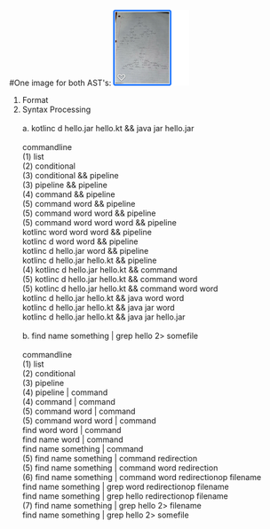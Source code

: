 #One image for both AST's: ![GitHub Logo](https://github.com/lipseyj/CSCI_320/blob/main/Assignment6.png)
1. Format
2. Syntax Processing <br><br>
  a. kotlinc d hello.jar hello.kt && java jar hello.jar <br><br>
    commandline <br>
  (1) list <br>
  (2) conditional <br>
  (3) conditional && pipeline <br>
  (3) pipeline && pipeline <br>
  (4) command && pipeline <br>
  (5) command word && pipeline <br>
  (5) command word word && pipeline <br>
  (5) command word word word && pipeline <br>
    kotlinc word word word && pipeline <br>
    kotlinc d word word && pipeline <br>
    kotlinc d hello.jar word && pipeline <br>
    kotlinc d hello.jar hello.kt && pipeline <br>
  (4) kotlinc d hello.jar hello.kt && command <br>
  (5) kotlinc d hello.jar hello.kt && command word <br>
  (5) kotlinc d hello.jar hello.kt && command word word <br>
    kotlinc d hello.jar hello.kt && java word word <br>
    kotlinc d hello.jar hello.kt && java jar word <br>
    kotlinc d hello.jar hello.kt && java jar hello.jar <br><br>
  b. find name something | grep hello 2> somefile <br><br>
    commandline <br>
  (1) list <br>
  (2) conditional <br>
  (3) pipeline <br>
  (4) pipeline | command <br>
  (4) command | command <br>
  (5) command word | command <br>
  (5) command word word | command <br>
    find word word | command <br>
    find name word | command <br>
    find name something | command <br>
  (5) find name something | command redirection <br>
  (5) find name something | command word redirection <br>
  (6) find name something | command word redirectionop filename <br>
    find name something | grep word redirectionop filename <br>
    find name something | grep hello redirectionop filename <br>
  (7) find name something | grep hello 2> filename <br>
    find name something | grep hello 2> somefile
